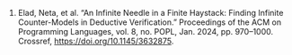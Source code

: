 1. Elad, Neta, et al. “An Infinite Needle in a Finite Haystack: Finding Infinite Counter-Models in Deductive Verification.” Proceedings of the ACM on Programming Languages, vol. 8, no. POPL, Jan. 2024, pp. 970–1000. Crossref, <a href='https://doi.org/10.1145/3632875' target='_blank'>https://doi.org/10.1145/3632875</a>.